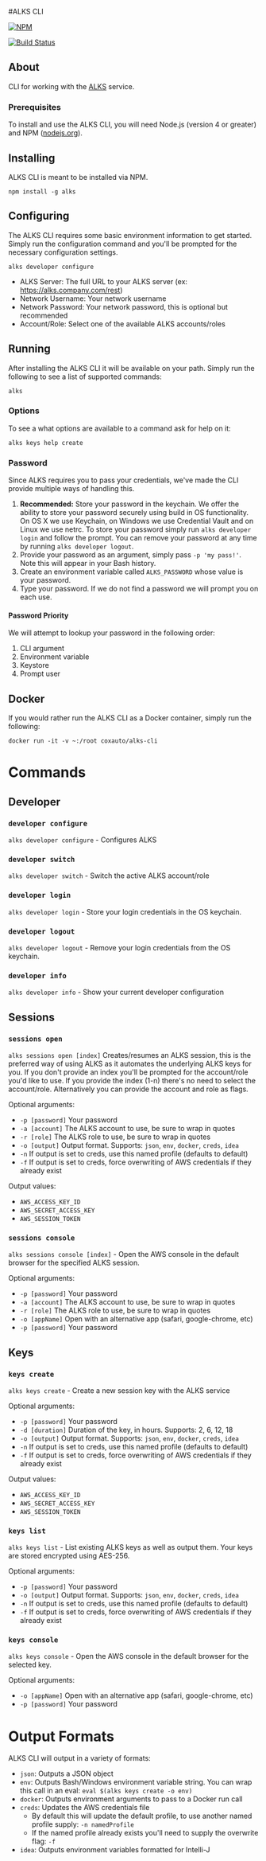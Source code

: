 #ALKS CLI

[![NPM](https://nodei.co/npm/alks.png?downloads=true&downloadRank=true&stars=true)](https://nodei.co/npm/alks/)

[![Build Status](https://travis-ci.org/Cox-Automotive/ALKS-CLI.svg?branch=master)](https://travis-ci.org/Cox-Automotive/ALKS-CLI)

## About
CLI for working with the [ALKS](https://github.com/Cox-Automotive/ALKS) service.

### Prerequisites

To install and use the ALKS CLI, you will need Node.js (version 4 or greater) and NPM ([nodejs.org](https://nodejs.org/en/download/package-manager)).

## Installing

ALKS CLI is meant to be installed via NPM.

```
npm install -g alks
```

## Configuring

The ALKS CLI requires some basic environment information to get started. Simply run the configuration command and you'll be prompted for the necessary configuration settings.

    alks developer configure

* ALKS Server: The full URL to your ALKS server (ex: https://alks.company.com/rest)
* Network Username: Your network username
* Network Password: Your network password, this is optional but recommended
* Account/Role: Select one of the available ALKS accounts/roles

## Running

After installing the ALKS CLI it will be available on your path. Simply run the following to see a list of supported commands:

    alks

### Options

To see a what options are available to a command ask for help on it:

    alks keys help create

### Password

Since ALKS requires you to pass your credentials, we've made the CLI provide multiple ways of handling this. 

1. **Recommended:** Store your password in the keychain. We offer the ability to store your password securely using build in OS functionality. On OS X we use Keychain, on Windows we use Credential Vault and on Linux we use netrc. To store your password simply run `alks developer login` and follow the prompt. You can remove your password at any time by running `alks developer logout`.
2. Provide your password as an argument, simply pass `-p 'my pass!'`. Note this will appear in your Bash history.
3. Create an environment variable called `ALKS_PASSWORD` whose value is your password.
4. Type your password. If we do not find a password we will prompt you on each use.


#### Password Priority

We will attempt to lookup your password in the following order:

1. CLI argument
2. Environment variable
3. Keystore
4. Prompt user  

## Docker

If you would rather run the ALKS CLI as a Docker container, simply run the following:

```
docker run -it -v ~:/root coxauto/alks-cli
```

# Commands

## Developer

### `developer configure`

`alks developer configure` - Configures ALKS 

### `developer switch` 

`alks developer switch` - Switch the active ALKS account/role

### `developer login`

`alks developer login` - Store your login credentials in the OS keychain.

### `developer logout`

`alks developer logout` - Remove your login credentials from the OS keychain.

### `developer info`

`alks developer info` - Show your current developer configuration

## Sessions

### `sessions open`

`alks sessions open [index]` Creates/resumes an ALKS session, this is the preferred way of using ALKS as it automates the underlying ALKS keys for you. If you don't provide an index you'll be prompted for the account/role you'd like to use. If you provide the index (1-n) there's no need to select the account/role. Alternatively you can provide the account and role as flags.

Optional arguments:

* `-p [password]` Your password
* `-a [account]` The ALKS account to use, be sure to wrap in quotes
* `-r [role]` The ALKS role to use, be sure to wrap in quotes
* `-o [output]` Output format. Supports: `json`, `env`, `docker`, `creds`, `idea`
* `-n` If output is set to creds, use this named profile (defaults to default)
* `-f` If output is set to creds, force overwriting of AWS credentials if they already exist

Output values:

* `AWS_ACCESS_KEY_ID`
* `AWS_SECRET_ACCESS_KEY`
* `AWS_SESSION_TOKEN`

### `sessions console`

`alks sessions console [index]` - Open the AWS console in the default browser for the specified ALKS session.

Optional arguments:

* `-p [password]` Your password
* `-a [account]` The ALKS account to use, be sure to wrap in quotes
* `-r [role]` The ALKS role to use, be sure to wrap in quotes
* `-o [appName]` Open with an alternative app (safari, google-chrome, etc)
* `-p [password]` Your password

## Keys

### `keys create`

`alks keys create` - Create a new session key with the ALKS service

Optional arguments:

* `-p [password]` Your password
* `-d [duration]` Duration of the key, in hours. Supports: 2, 6, 12, 18
* `-o [output]` Output format. Supports: `json`, `env`, `docker`, `creds`, `idea`
* `-n` If output is set to creds, use this named profile (defaults to default)
* `-f` If output is set to creds, force overwriting of AWS credentials if they already exist

Output values:

* `AWS_ACCESS_KEY_ID`
* `AWS_SECRET_ACCESS_KEY`
* `AWS_SESSION_TOKEN`

### `keys list`

`alks keys list` - List existing ALKS keys as well as output them. Your keys are stored encrypted using AES-256.

Optional arguments:

* `-p [password]` Your password
* `-o [output]` Output format. Supports: `json`, `env`, `docker`, `creds`, `idea`
* `-n` If output is set to creds, use this named profile (defaults to default)
* `-f` If output is set to creds, force overwriting of AWS credentials if they already exist

### `keys console`

`alks keys console` - Open the AWS console in the default browser for the selected key.

Optional arguments:

* `-o [appName]` Open with an alternative app (safari, google-chrome, etc)
* `-p [password]` Your password


# Output Formats

ALKS CLI will output in a variety of formats:

* `json`: Outputs a JSON object
* `env`: Outputs Bash/Windows environment variable string. You can wrap this call in an eval:  `eval $(alks keys create -o env)`
* `docker`: Outputs environment arguments to pass to a Docker run call
* `creds`: Updates the AWS credentials file
	* By default this will update the default profile, to use another named profile supply: `-n namedProfile`
	* If the named profile already exists you'll need to supply the overwrite flag: `-f`
* `idea`: Outputs environment variables formatted for Intelli-J